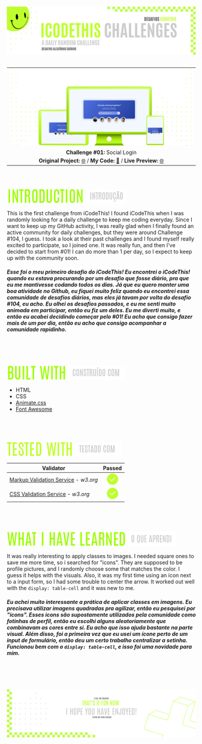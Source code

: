 
![A pretty README header](./assets/Readme-files/Readme-Header.png)
<br />
<br />

|                                                          |
| :------------------------------------------------------: |
| ![Challenge #1](./assets/Readme-files/Readme-Mockup.png) |
|             **Challenge #01:** Social Login              |
| **Original Project:** [🌐](https://www.uidesigndaily.com/posts/figma-call-to-action-card-footer-day-1461) / **My Code:** [📄](https://github.com/malunaridev/Challenges-iCodeThis/tree/master/1-social-login) / **Live Preview:** [🌐](https://challenges-ict-social-login.vercel.app/)

<br />
<br />

![Introduction](./assets/Readme-files/Readme-Introduction.png) ![Introdução](./assets/Readme-files/Readme-Introducao.png)

This is the first challenge from iCodeThis! I found iCodeThis when I was randomly looking for a daily challenge to keep me coding everyday. Since I want to keep up my GitHub activity, I was really glad when I finally found an active community for daily challenges, but they were around Challenge #104, I guess. I took a look at their past challenges and I found myself really excited to participate, so I joined one. It was really fun, and then I've decided to start from #01! I can do more than 1 per day, so I expect to keep up with the community soon.

##### Esse foi o meu primeiro desafio do iCodeThis! Eu encontrei o iCodeThis! quando eu estava procurando por um desafio que fosse diário, pra que eu me mantivesse codando todos os dias. Já que eu quero manter uma boa atividade no Github, eu fiquei muito feliz quando eu encontrei essa comunidade de desafios diários, mas eles já tavam por volta do desafio #104, eu acho. Eu olhei os desafios passados, e eu me senti muito animada em participar, então eu fiz um deles. Eu me diverti muito, e então eu acabei decidindo começar pelo #01! Eu acho que consigo fazer mais de um por dia, então eu acho que consigo acompanhar a comunidade rapidinho.

<br />
<br />
<br />

![Built with](./assets/Readme-files/Readme-Built-with.png) ![Construído com](./assets/Readme-files/Readme-Construido-com.png)

- HTML
- CSS
- [Animate.css](https://animate.style/)
- [Font Awesome](https://fontawesome.com/)

<br />
<br />
<br />

![Tested with](./assets/Readme-files/Readme-Tested-with.png) ![Testado com](./assets/Readme-files/Readme-Testado-com.png)

| Validator                                                                        |                     Passed                     |
| -------------------------------------------------------------------------------- | :--------------------------------------------: |
| [Markup Validation Service](https://validator.w3.org/) - <em>w3.org</em>         | ![Done](./assets/Readme-files/Readme-Done.png) |
| [CSS Validation Service](https://jigsaw.w3.org/css-validator/) - <em>w3.org</em> | ![Done](./assets/Readme-files/Readme-Done.png) |

<br />
<br />
<br />

![What I have learned](./assets/Readme-files/Readme-What-I-have-learned.png) ![O que aprendi](./assets/Readme-files/Readme-O-que-aprendi.png)

It was really interesting to apply classes to images. I needed square ones to save me more time, so i searched for "icons". They are supposed to be profile pictures, and I randomly choose some that matches the color. I guess it helps with the visuals.
Also, it was my first time using an icon next to a input form, so I had some trouble to center the arrow. It worked out well with the <code>display: table-cell</code> and it was new to me.

##### Eu achei muito interessante a prática de aplicar classes em imagens. Eu precisava utilizar imagens quadradas pra agilizar, então eu pesquisei por "icons". Esses icons são supostamente utilizados pela comunidade como fotinhas de perfil, então eu escolhi alguns aleatoriamente que combinavam as cores entre si. Eu acho que isso ajuda bastante na parte visual. Além disso, foi a primeira vez que eu usei um ícone perto de um input de formulário, então deu um certo trabalho centralizar a setinha. Funcionou bem com o <code>display: table-cell</code>, e isso foi uma novidade para mim.

<br />
<br />
<br />

![A pretty README footer](./assets/Readme-files/Readme-Footer.png)
